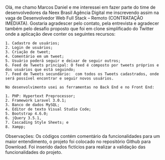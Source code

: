 Olá, me chamo Marcos Daniel e me interessei em fazer parte do time de desenvolvedores da Neex Brasil Agência Digital me inscrevendo assim na vaga de Desenvolvedor Web Full Stack – Remoto (CONTRATAÇÃO IMEDIATA).
	Gostaria agradescer pelo contato, pela entrevista e agradecer também pelo desafio proposto que foi em clone simplificado do Twitter onde a aplicação deve conter os seguintes recursos: 

    1. Cadastro de usuários;
    2. Login de usuários;
    3. Criação de tweet;
    4. Comentário em um tweet;
    5. Usuário poderá seguir e deixar de seguir outros;
    6. Feed de Tweets principal: O feed é composto por tweets próprios e dos usuários que está seguindo;
    7. Feed de Tweets secundário:  com todos os Tweets cadastrados, onde será possível encontrar e seguir novos usuários.
	
	No desenvolvimento usei as ferramentas no Back End e no Front End:

    1. PHP: Hypertext Preprocessor;
    2. Framework Laravel 3.0.1;
    3. Banco de dados MySQL;
    4. Editor de texto Visual Studio Code;
    5. Bootstrap 4.6.0;
    6. jQuery 3.5.1,
    7. Cascading Style Sheets; e
    8. Xampp;

Observações:
	Os códigos contém comentário da funcionalidades para um maior entendimento, o projeto foi colocado no repositório Github para Download. Foi inserido dados fictícios para realizar a validação das funcionalidades do projeto.
